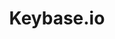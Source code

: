 ---
id: keybase
title: Keybase.io
hide_title: false
hide_table_of_contents: false
sidebar_label: Keybase.io
sidebar_position: 1
pagination_label: Keybase.io
custom_edit_url: https://github.com/theqrl/documentation/edit/master/docs/basics/what-is-qrl.md
description: Overview of the Keybase identity system and QRL
keywords:
  - docs
  - keybase
image: /assets/img/icons/yellow.png
slug: /integrations/keybase
---